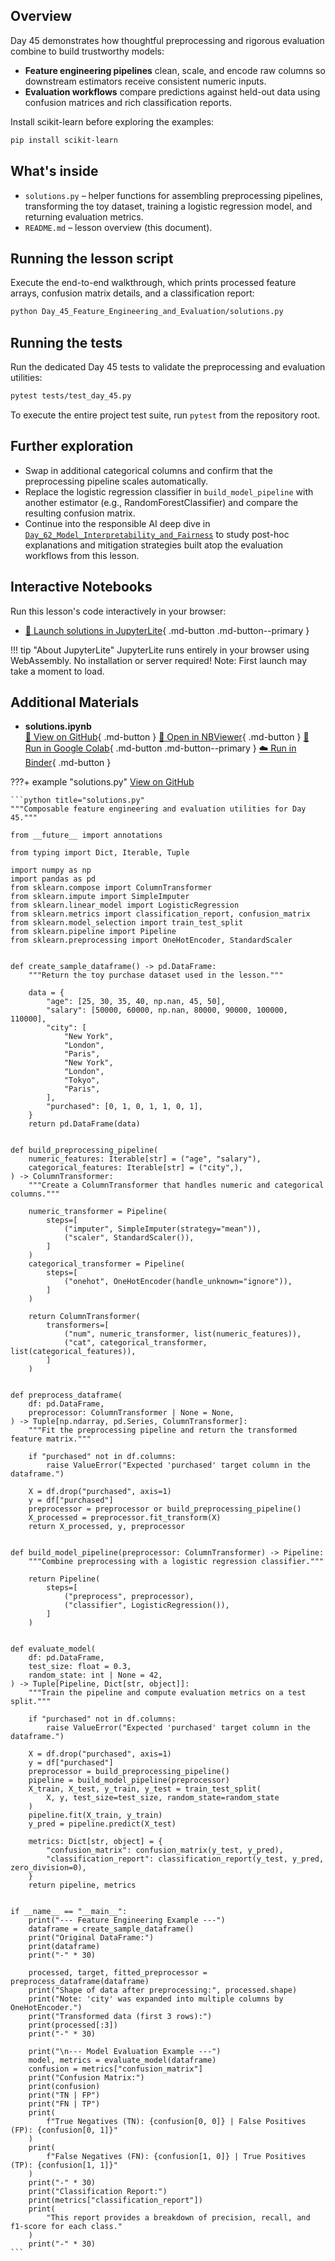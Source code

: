 ## Overview

Day 45 demonstrates how thoughtful preprocessing and rigorous evaluation
combine to build trustworthy models:

- **Feature engineering pipelines** clean, scale, and encode raw columns so
  downstream estimators receive consistent numeric inputs.
- **Evaluation workflows** compare predictions against held-out data using
  confusion matrices and rich classification reports.

Install scikit-learn before exploring the examples:

```bash
pip install scikit-learn
```

## What's inside

- `solutions.py` – helper functions for assembling preprocessing pipelines,
  transforming the toy dataset, training a logistic regression model, and
  returning evaluation metrics.
- `README.md` – lesson overview (this document).

## Running the lesson script

Execute the end-to-end walkthrough, which prints processed feature arrays,
confusion matrix details, and a classification report:

```bash
python Day_45_Feature_Engineering_and_Evaluation/solutions.py
```

## Running the tests

Run the dedicated Day 45 tests to validate the preprocessing and evaluation
utilities:

```bash
pytest tests/test_day_45.py
```

To execute the entire project test suite, run `pytest` from the repository
root.

## Further exploration

- Swap in additional categorical columns and confirm that the preprocessing
  pipeline scales automatically.
- Replace the logistic regression classifier in `build_model_pipeline` with
  another estimator (e.g., RandomForestClassifier) and compare the resulting
  confusion matrix.
- Continue into the responsible AI deep dive in
  [`Day_62_Model_Interpretability_and_Fairness`](https://github.com/saint2706/Coding-For-MBA/blob/main/Day_62_Model_Interpretability_and_Fairness/README.md)
  to study post-hoc explanations and mitigation strategies built atop the
  evaluation workflows from this lesson.



## Interactive Notebooks

Run this lesson's code interactively in your browser:

- [🚀 Launch solutions in JupyterLite](../../jupyterlite/lab?path=Day_45_Feature_Engineering_and_Evaluation/solutions.ipynb){ .md-button .md-button--primary }

!!! tip "About JupyterLite"
    JupyterLite runs entirely in your browser using WebAssembly. No installation or server required! Note: First launch may take a moment to load.
## Additional Materials

- **solutions.ipynb**  
  [📁 View on GitHub](https://github.com/saint2706/Coding-For-MBA/blob/main/Day_45_Feature_Engineering_and_Evaluation/solutions.ipynb){ .md-button } 
  [📓 Open in NBViewer](https://nbviewer.org/github/saint2706/Coding-For-MBA/blob/main/Day_45_Feature_Engineering_and_Evaluation/solutions.ipynb){ .md-button } 
  [🚀 Run in Google Colab](https://colab.research.google.com/github/saint2706/Coding-For-MBA/blob/main/Day_45_Feature_Engineering_and_Evaluation/solutions.ipynb){ .md-button .md-button--primary } 
  [☁️ Run in Binder](https://mybinder.org/v2/gh/saint2706/Coding-For-MBA/main?filepath=Day_45_Feature_Engineering_and_Evaluation/solutions.ipynb){ .md-button }

???+ example "solutions.py"
    [View on GitHub](https://github.com/saint2706/Coding-For-MBA/blob/main/Day_45_Feature_Engineering_and_Evaluation/solutions.py)

    ```python title="solutions.py"
    """Composable feature engineering and evaluation utilities for Day 45."""

    from __future__ import annotations

    from typing import Dict, Iterable, Tuple

    import numpy as np
    import pandas as pd
    from sklearn.compose import ColumnTransformer
    from sklearn.impute import SimpleImputer
    from sklearn.linear_model import LogisticRegression
    from sklearn.metrics import classification_report, confusion_matrix
    from sklearn.model_selection import train_test_split
    from sklearn.pipeline import Pipeline
    from sklearn.preprocessing import OneHotEncoder, StandardScaler


    def create_sample_dataframe() -> pd.DataFrame:
        """Return the toy purchase dataset used in the lesson."""

        data = {
            "age": [25, 30, 35, 40, np.nan, 45, 50],
            "salary": [50000, 60000, np.nan, 80000, 90000, 100000, 110000],
            "city": [
                "New York",
                "London",
                "Paris",
                "New York",
                "London",
                "Tokyo",
                "Paris",
            ],
            "purchased": [0, 1, 0, 1, 1, 0, 1],
        }
        return pd.DataFrame(data)


    def build_preprocessing_pipeline(
        numeric_features: Iterable[str] = ("age", "salary"),
        categorical_features: Iterable[str] = ("city",),
    ) -> ColumnTransformer:
        """Create a ColumnTransformer that handles numeric and categorical columns."""

        numeric_transformer = Pipeline(
            steps=[
                ("imputer", SimpleImputer(strategy="mean")),
                ("scaler", StandardScaler()),
            ]
        )
        categorical_transformer = Pipeline(
            steps=[
                ("onehot", OneHotEncoder(handle_unknown="ignore")),
            ]
        )

        return ColumnTransformer(
            transformers=[
                ("num", numeric_transformer, list(numeric_features)),
                ("cat", categorical_transformer, list(categorical_features)),
            ]
        )


    def preprocess_dataframe(
        df: pd.DataFrame,
        preprocessor: ColumnTransformer | None = None,
    ) -> Tuple[np.ndarray, pd.Series, ColumnTransformer]:
        """Fit the preprocessing pipeline and return the transformed feature matrix."""

        if "purchased" not in df.columns:
            raise ValueError("Expected 'purchased' target column in the dataframe.")

        X = df.drop("purchased", axis=1)
        y = df["purchased"]
        preprocessor = preprocessor or build_preprocessing_pipeline()
        X_processed = preprocessor.fit_transform(X)
        return X_processed, y, preprocessor


    def build_model_pipeline(preprocessor: ColumnTransformer) -> Pipeline:
        """Combine preprocessing with a logistic regression classifier."""

        return Pipeline(
            steps=[
                ("preprocess", preprocessor),
                ("classifier", LogisticRegression()),
            ]
        )


    def evaluate_model(
        df: pd.DataFrame,
        test_size: float = 0.3,
        random_state: int | None = 42,
    ) -> Tuple[Pipeline, Dict[str, object]]:
        """Train the pipeline and compute evaluation metrics on a test split."""

        if "purchased" not in df.columns:
            raise ValueError("Expected 'purchased' target column in the dataframe.")

        X = df.drop("purchased", axis=1)
        y = df["purchased"]
        preprocessor = build_preprocessing_pipeline()
        pipeline = build_model_pipeline(preprocessor)
        X_train, X_test, y_train, y_test = train_test_split(
            X, y, test_size=test_size, random_state=random_state
        )
        pipeline.fit(X_train, y_train)
        y_pred = pipeline.predict(X_test)

        metrics: Dict[str, object] = {
            "confusion_matrix": confusion_matrix(y_test, y_pred),
            "classification_report": classification_report(y_test, y_pred, zero_division=0),
        }
        return pipeline, metrics


    if __name__ == "__main__":
        print("--- Feature Engineering Example ---")
        dataframe = create_sample_dataframe()
        print("Original DataFrame:")
        print(dataframe)
        print("-" * 30)

        processed, target, fitted_preprocessor = preprocess_dataframe(dataframe)
        print("Shape of data after preprocessing:", processed.shape)
        print("Note: 'city' was expanded into multiple columns by OneHotEncoder.")
        print("Transformed data (first 3 rows):")
        print(processed[:3])
        print("-" * 30)

        print("\n--- Model Evaluation Example ---")
        model, metrics = evaluate_model(dataframe)
        confusion = metrics["confusion_matrix"]
        print("Confusion Matrix:")
        print(confusion)
        print("TN | FP")
        print("FN | TP")
        print(
            f"True Negatives (TN): {confusion[0, 0]} | False Positives (FP): {confusion[0, 1]}"
        )
        print(
            f"False Negatives (FN): {confusion[1, 0]} | True Positives (TP): {confusion[1, 1]}"
        )
        print("-" * 30)
        print("Classification Report:")
        print(metrics["classification_report"])
        print(
            "This report provides a breakdown of precision, recall, and f1-score for each class."
        )
        print("-" * 30)
    ```

